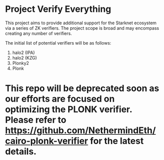 # Project Verify Everything

This project aims to provide additional support for the Starknet ecosystem via
a series of ZK verifiers. The project scope is broad and may encompass creating
any number of verifiers.

The initial list of potential verifiers will be as follows:

1. halo2 (IPA)
2. halo2 (KZG)
3. Plonky2
4. Plonk

# This repo will be deprecated soon as our efforts are focused on optimizing the PLONK verifier. Please refer to https://github.com/NethermindEth/cairo-plonk-verifier for the latest details.
